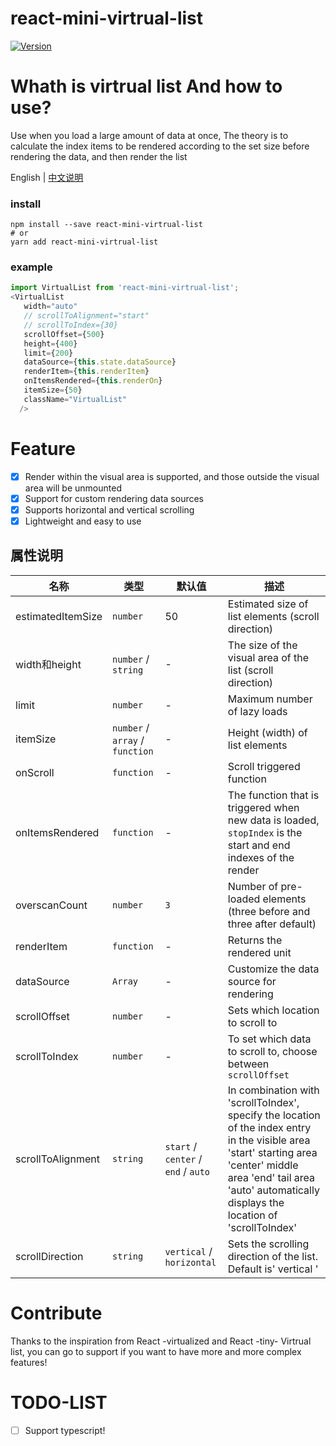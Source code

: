 # react-mini-virtrual-list

[![Version](https://img.shields.io/badge/version-1.0.0-green)](https://www.npmjs.com/package/react-mini-virtrual-list)

# Whath is virtrual list And how to use?

Use when you load a large amount of data at once, The theory is to calculate the index items to be rendered according to the set size before rendering the data, and then render the list

English | [中文说明](./README_CN.md)

### install
```
npm install --save react-mini-virtrual-list
# or
yarn add react-mini-virtrual-list
```

### example
```javascript
import VirtualList from 'react-mini-virtrual-list';
<VirtualList
   width="auto"
   // scrollToAlignment="start"
   // scrollToIndex={30}
   scrollOffset={500}
   height={400}
   limit={200}
   dataSource={this.state.dataSource}
   renderItem={this.renderItem}
   onItemsRendered={this.renderOn}
   itemSize={50}
   className="VirtualList"
  />
```

# Feature
- [x] Render within the visual area is supported, and those outside the visual area will be unmounted
- [x] Support for custom rendering data sources
- [x] Supports horizontal and vertical scrolling
- [x] Lightweight and easy to use

## 属性说明

| 名称                          | 类型                  | 默认值                                                         | 描述                                                                                                      |
| ----------------------------- | --------------------- | -------------------------------------------------------------- | --------------------------------------------------------------------------------------------------------- |
| estimatedItemSize             | `number`              | 50                                                             | Estimated size of list elements (scroll direction)                                                                                  |
| width和height                 | `number` / `string`   | -                                                              | The size of the visual area of the list (scroll direction)                                                                               |
| limit                         | `number`              | -                                                              | Maximum number of lazy loads                                                  |
| itemSize                      | `number` / `array` / `function` | -                                                    | Height (width) of list elements                                                                              |
| onScroll                      | `function`            | -                                                              | Scroll triggered function              |
| onItemsRendered               | `function`            | -                                                              | The function that is triggered when new data is loaded, `stopIndex` is the start and end indexes of the render |
| overscanCount                 | `number`              | `3`                                                            | Number of pre-loaded elements (three before and three after default)                                                                                         |
| renderItem                    | `function`            | -                                                              | Returns the rendered unit                                                                                          |
| dataSource                    | `Array`               | -                                                              | Customize the data source for rendering                                                                                          |
| scrollOffset                  | `number`              | -                                                              | Sets which location to scroll to                                                                                          |
| scrollToIndex                 | `number`              | -                                                              | To set which data to scroll to, choose between `scrollOffset`                                                                                         |
| scrollToAlignment             | `string`              | `start` / `center` / `end` / `auto`                                                                                                                   | In combination with 'scrollToIndex', specify the location of the index entry in the visible area 'start' starting area 'center' middle area 'end' tail area 'auto' automatically displays the location of 'scrollToIndex'                                                                                          |
| scrollDirection               | `string`              | `vertical` / `horizontal`                                                            | Sets the scrolling direction of the list. Default is' vertical '                                                                                          |

# Contribute
Thanks to the inspiration from React -virtualized and React -tiny- Virtrual list, you can go to support if you want to have more and more complex features!

# TODO-LIST
- [ ] Support typescript!



